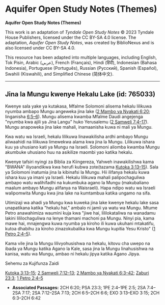 # Aquifer Open Study Notes (Themes)

**Aquifer Open Study Notes (Themes)**

This work is an adaptation of *Tyndale Open Study Notes* © 2023 Tyndale House Publishers, licensed under the CC BY\-SA 4\.0 license. The adaptation, *Aquifer Open Study Notes*, was created by BiblioNexus and is also licensed under CC BY\-SA 4\.0\.

This resource has been adapted into multiple languages, including English, Tok Pisin, Arabic (عربي), French (Français), Hindi (हिंदी), Indonesian (Bahasa Indonesia), Portuguese (Português), Russian (Русский), Spanish (Español), Swahili (Kiswahili), and Simplified Chinese (简体中文).



--------------------------------

## Jina la Mungu kwenye Hekalu Lake (id: 765033)

Kwenye sala yake ya kutakasa, Mfalme Solomoni alisema hekalu lilikuwa nyumba ambapo Mungu angeweka jina lake ([2 Mambo ya Nyakati 6:20](https://ref.ly/2Chr6:20); linganisha [6:5–6](https://ref.ly/2Chr6:5-2Chr6:6)). Mungu alisema kwamba Mfalme Daudi angejenga "nyumba kwa ajili ya Jina Langu" huko Yerusalemu ([2 Samweli 7:4–17](https://ref.ly/2Sam7:4-2Sam7:17)). Mungu anapoweka jina lake mahali, inamaanisha kuwa ni mali ya Mungu.

Kwa watu wa Israeli, hekalu lilikuwa linawakilisha ardhi ambayo Mungu aliwaahidi na lilikuwa limewekwa alama kwa jina la Mungu. Lilikuwa ishara kuu ya uhusiano kati ya Mungu na Israeli. Solomoni aliomba kwamba Mungu akumbuke uhusiano huu na asikilize maombi yao katika hekalu.

Kwenye tafsiri nyingi za Biblia za Kiingereza, Yahweh inawakilishwa kama "BWANA" iliyoandikwa kwa herufi kubwa zote(tazama [Kutoka 3:13–15](https://ref.ly/Exod3:13-Exod3:15)). Sala ya Solomoni inatumia jina la kibinafsi la Mungu. Hii ilifanya hekalu kuwa ishara kuu ya imani ya Israeli. Hekalu lilikuwa mahali palipochaguliwa ambapo watu walihifadhi na kukumbuka agano la Mungu (makubaliano maalum ambayo Mungu alifanya na Waisraeli). Hapa ndipo watu wa Israeli walipomwita Mungu kwa jina lake na kumtambua katika ungamo na sifa.

Utimizaji wa ahadi ya Mungu kwa kuweka jina lake kwenye hekalu lake sasa unapatikana katika "hekalu hai," ambalo ni jamii ya watu wa Mungu. Mtume Petro anawahimiza waumini kuja kwa "jiwe hai, lililokataliwa na wanadamu lakini lililochaguliwa na lenye thamani machoni pa Mungu. Ninyi pia, kama mawe hai, mnajengwa kuwa nyumba ya kiroho ili kuwa ukuhani mtakatifu, kutoa dhabihu za kiroho zinazokubalika kwa Mungu kupitia Yesu Kristo" ([1 Petro 2:4–5](https://ref.ly/1Pet2:4-1Pet2:5)).

Kama vile jina la Mungu lilivyohusishwa na hekalu, kitovu cha uwepo na ibada ya Mungu katika Agano la Kale, sasa jina la Mungu linahusishwa na kanisa, watu wa Mungu, ambao ni hekalu jipya katika Agano Jipya.

Sehemu za Kujifunza Zaidi

[Kutoka 3:13–15](https://ref.ly/Exod3:13-Exod3:15); [2 Samweli 7:12–13](https://ref.ly/2Sam7:12-2Sam7:13); [2 Mambo ya Nyakati 6:3–42](https://ref.ly/2Chr6:3-2Chr6:42); [Zaburi 23:3](https://ref.ly/Ps23:3); [1 Petro 2:4–5](https://ref.ly/1Pet2:4-1Pet2:5)

* **Associated Passages:** 2CH 6:20; PSA 23:3; 1PE 2:4–1PE 2:5; 2SA 7:4–2SA 7:17; 2SA 7:12–2SA 7:13; 2CH 6:5–2CH 6:6; EXO 3:13–EXO 3:15; 2CH 6:3–2CH 6:42

